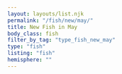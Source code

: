 ```yaml
---
layout: layouts/list.njk
permalink: "/fish/new/may/"
title: New Fish in May
body_class: fish
filter_by_tag: "type_fish_new_may"
type: "fish"
listing: "fish"
hemisphere: ""
---
```

